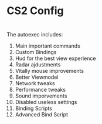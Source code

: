 # CS2 Config
#
The autoexec includes:
1.  Main important commands
2.  Custom Bindings
3.  Hud for the best view experience
4.  Radar ajdustments
5.  Vitally mouse improvements
6.  Better Viewmodel
7.  Network tweaks
8.  Performance tweaks
9.  Sound imporvements
10. Disabled useless settings
11. Binding Scripts
12. Advanced Bind Script